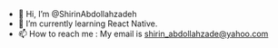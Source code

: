 - 👋 Hi, I’m @ShirinAbdollahzadeh
- 🌱 I’m currently learning React Native. 
- 📫 How to reach me : My email is shirin_abdollahzade@yahoo.com 

<!---
ShirinAbdollahzadeh/ShirinAbdollahzadeh is a ✨ special ✨ repository because its `README.md` (this file) appears on your GitHub profile.
You can click the Preview link to take a look at your changes.
--->
